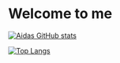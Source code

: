 # Welcome to me

[![Aidas GitHub stats](https://github-readme-stats.vercel.app/api?username=Aidas-Baublys&count_private=true&show_icons=true&theme=radical)](https://github.com/Aidas-Baublys)

[![Top Langs](https://github-readme-stats.vercel.app/api/top-langs/?username=Aidas-Baublys&exclude_repo=front-ib-spa,Aidas-Baublys..github.io&langs_count=10&layout=compact&theme=radical)](https://github.com/Aidas-Baublys)
